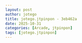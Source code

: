 ```yaml
---
layout: post
author: jotego
title: jotego.jtpinpon - 3eb462a
date: 2025-10-31
categories: [Arcade, jtpinpon]
tags: [jotego.jtpinpon]
---
```


